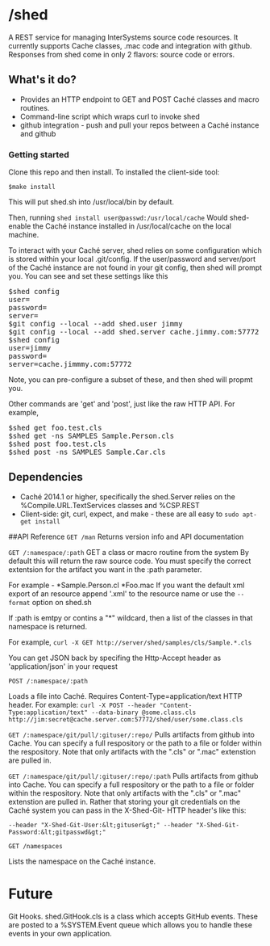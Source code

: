 # /shed

A REST service for managing InterSystems source code resources.
It currently supports Cache classes, .mac code and integration with github.
Responses from shed come in only 2 flavors: source code or errors.

## What's it do?

* Provides an HTTP endpoint to GET and POST Caché classes and macro routines.
* Command-line script which wraps curl to invoke shed
* github integration - push and pull your repos between a Caché instance and github

### Getting started

Clone this repo and then install. To installed the client-side tool:

`$make install`

This will put shed.sh into /usr/local/bin by default.

Then, running
`shed install user@passwd:/usr/local/cache`
Would shed-enable the Caché instance installed in /usr/local/cache
on the local machine.

To interact with your Caché server, shed relies on some configuration
which is stored within your local .git/config.
If the user/password and server/port of the Caché instance are not found 
in your git config, then shed will prompt you.
You can see and set these settings like this

<pre>
$shed config 
user=
password=
server=
$git config --local --add shed.user jimmy
$git config --local --add shed.server cache.jimmy.com:57772
$shed config
user=jimmy
password=
server=cache.jimmmy.com:57772
</pre>

Note, you can pre-configure a subset of these, and then shed will propmt you.

Other commands are 'get' and 'post', just like the raw HTTP API.
For example,
<pre>
$shed get foo.test.cls
$shed get -ns SAMPLES Sample.Person.cls
$shed post foo.test.cls
$shed post -ns SAMPLES Sample.Car.cls
</pre>

## Dependencies

* Caché 2014.1 or higher, specifically the shed.Server relies on the %Compile.URL.TextServices classes and %CSP.REST
* Client-side: git, curl, expect, and make - these are all easy to `sudo apt-get install`

##API Reference
`GET /man`
 Returns version info and API documentation

`GET /:namespace/:path`
GET a class or macro routine from the system
By default this will return the raw source code.
You must specify the correct extentsion for the artifact you want
in the :path parameter.</p>
For example - 
*Sample.Person.cl
*Foo.mac
If you want the default xml export of an resource append '.xml' to the resource name or use the `--format` option on shed.sh

If :path is emtpy or contins a "*" wildcard, then a list of the 
classes in that namespace is returned.</p>
For example,
`curl -X GET http://server/shed/samples/cls/Sample.*.cls`
<p>You can get JSON back by specifing the Http-Accept header
as 'application/json' in your request</p>

`POST /:namespace/:path`
 
Loads a file into Caché. Requires Content-Type=application/text HTTP header.
For example:
`curl -X POST --header "Content-Type:application/text" --data-binary @some.class.cls http://jim:secret@cache.server.com:57772/shed/user/some.class.cls`

`GET /:namespace/git/pull/:gituser/:repo/`
 Pulls artifacts from github into Cache.
You can specify a full respository or the path
to a file or folder within the respository.
Note that only artifacts with the ".cls" or ".mac" extenstion
are pulled in.

`GET /:namespace/git/pull/:gituser/:repo/:path`
 Pulls artifacts from github into Cache.
You can specify a full respository or the path
to a file or folder within the respository.
Note that only artifacts with the ".cls" or ".mac" extenstion
are pulled in. Rather that storing your git credentials on the Caché system
you can pass in the X-Shed-Git- HTTP header's like this:

    --header "X-Shed-Git-User:&lt;gituser&gt;" --header "X-Shed-Git-Password:&lt;gitpasswd&gt;"

`GET /namespaces`

Lists the namespace on the Caché instance.

# Future

Git Hooks. shed.GitHook.cls is a class which accepts GitHub events. These are posted to a %SYSTEM.Event queue which allows you to handle these events in your own application.
